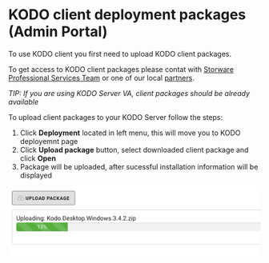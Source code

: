 # KODO client deployment packages \(Admin Portal\)

To use KODO client you first need to upload KODO client packages.

To get access to KODO client packages please contat with [Storware Professional Services Team](mailto:ps@storware.eu) or one of our local [partners](https://storware.eu/en/partners/).

_TIP: If you are using KODO Server VA, client packages should be already available_

To upload client packages to your KODO Server follow the steps:

1. Click **Deployment** located in left menu, this will move you to KODO deployemnt page
2. Click **Upload package** button, select downloaded client package and click **Open**
3. Package will be uploaded, after sucessful installation information will be displayed

![upload](../../.gitbook/assets/upload.png)

